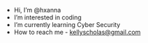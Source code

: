 - Hi, I’m @hxanna
- I’m interested in coding 
- I’m currently learning Cyber Security
- How to reach me - kellyscholas@gmail.com

<!---
hxanna/hxanna is a ✨ special ✨ repository because its `README.md` (this file) appears on your GitHub profile.
You can click the Preview link to take a look at your changes.
--->

